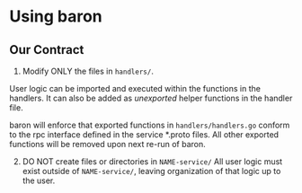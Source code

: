 # Using baron
## Our Contract

1. Modify ONLY the files in `handlers/`.

 User logic can be imported and executed within the functions in the handlers. It can also be added as _unexported_ helper functions in the handler file.

 baron will enforce that exported functions in `handlers/handlers.go` conform to the rpc interface defined in the service *.proto files. All other exported functions will be removed upon next re-run of baron.

2. DO NOT create files or directories in `NAME-service/`
 All user logic must exist outside of `NAME-service/`, leaving organization of that logic up to the user.
